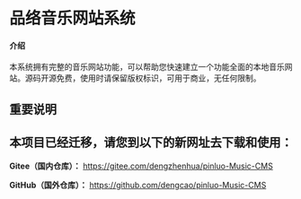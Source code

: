 # 品络音乐网站系统

#### 介绍
本系统拥有完整的音乐网站功能，可以帮助您快速建立一个功能全面的本地音乐网站。源码开源免费，使用时请保留版权标识，可用于商业，无任何限制。

## 重要说明

## 本项目已经迁移，请您到以下的新网址去下载和使用：


 **Gitee（国内仓库）：** https://gitee.com/dengzhenhua/pinluo-Music-CMS

 **GitHub（国外仓库）：** https://github.com/dengcao/pinluo-Music-CMS

